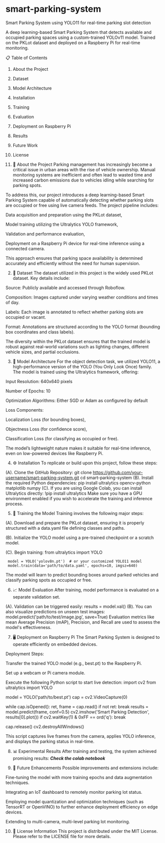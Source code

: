 # smart-parking-system
Smart Parking System using YOLO11 for real-time parking slot detection

A deep learning-based Smart Parking System that detects available and occupied parking spaces using a custom-trained YOLOv11 model.
Trained on the PKLot dataset and deployed on a Raspberry Pi for real-time monitoring.

📋 Table of Contents

1. About the Project

2. Dataset

3. Model Architecture

4. Installation

5. Training

6. Evaluation

7. Deployment on Raspberry Pi

8. Results

9. Future Work

10. License

1. 📖 About the Project
Parking management has increasingly become a critical issue in urban areas with the rise of vehicle ownership.
Manual monitoring systems are inefficient and often lead to wasted time and increased carbon emissions due to vehicles idling while searching for parking spots.

To address this, our project introduces a deep learning-based Smart Parking System capable of automatically detecting whether parking slots are occupied or free using live camera feeds.
The project pipeline includes:

Data acquisition and preparation using the PKLot dataset,

Model training utilizing the Ultralytics YOLO framework,

Validation and performance evaluation,

Deployment on a Raspberry Pi device for real-time inference using a connected camera.

This approach ensures that parking space availability is determined accurately and efficiently without the need for human supervision.

2. 📂 Dataset
The dataset utilized in this project is the widely used PKLot dataset.
Key details include:

Source: Publicly available and accessed through Roboflow.

Composition: Images captured under varying weather conditions and times of day.

Labels: Each image is annotated to reflect whether parking slots are occupied or vacant.

Format: Annotations are structured according to the YOLO format (bounding box coordinates and class labels).

The diversity within the PKLot dataset ensures that the trained model is robust against real-world variations such as lighting changes, different vehicle sizes, and partial occlusions.

3. 🧠 Model Architecture
For the object detection task, we utilized YOLO11, a high-performance version of the YOLO (You Only Look Once) family.
The model is trained using the Ultralytics framework, offering:

Input Resolution: 640x640 pixels

Number of Epochs: 10

Optimization Algorithms: Either SGD or Adam as configured by default

Loss Components:

Localization Loss (for bounding boxes),

Objectness Loss (for confidence score),

Classification Loss (for classifying as occupied or free).

The model’s lightweight nature makes it suitable for real-time inference, even on low-powered devices like Raspberry Pi.

4. ⚙️ Installation
To replicate or build upon this project, follow these steps:

(A). Clone the GitHub Repository:
     git clone https://github.com/your-username/smart-parking-system.git
     cd smart-parking-system
(B). Install the required Python dependencies:
     pip install ultralytics opencv-python matplotlib numpy
(C). If you are using Google Colab, you can install Ultralytics directly:
     !pip install ultralytics
Make sure you have a GPU environment enabled if you wish to accelerate the training and inference process.

5. 🚀 Training the Model
Training involves the following major steps:

(A). Download and prepare the PKLot dataset, ensuring it is properly structured with a data.yaml file defining classes and paths.

(B). Initialize the YOLO model using a pre-trained checkpoint or a scratch model.

(C). Begin training:
     from ultralytics import YOLO

     model = YOLO('yolov8n.pt')  # or your customized YOLO11 model
     model.train(data='path/to/data.yaml', epochs=10, imgsz=640)
The model will learn to predict bounding boxes around parked vehicles and classify parking spots as occupied or free.

6. 📈 Model Evaluation
After training, model performance is evaluated on a separate validation set.

(A). Validation can be triggered easily:
     results = model.val()
(B). You can also visualize predictions on unseen test images:
     model.predict('path/to/test/image.jpg', save=True)
Evaluation metrics like mean Average Precision (mAP), Precision, and Recall are used to assess the model's effectiveness.

7. 🖥️ Deployment on Raspberry Pi
The Smart Parking System is designed to operate efficiently on embedded devices.

Deployment Steps:

Transfer the trained YOLO model (e.g., best.pt) to the Raspberry Pi.

Set up a webcam or Pi camera module.

Execute the following Python script to start live detection:
import cv2
from ultralytics import YOLO

model = YOLO('path/to/best.pt')
cap = cv2.VideoCapture(0)

while cap.isOpened():
    ret, frame = cap.read()
    if not ret:
        break
    results = model.predict(frame, conf=0.5)
    cv2.imshow('Smart Parking Detection', results[0].plot())
    if cv2.waitKey(1) & 0xFF == ord('q'):
        break

cap.release()
cv2.destroyAllWindows()

This script captures live frames from the camera, applies YOLO inference, and displays the parking status in real-time.

8. 📊 Experimental Results
After training and testing, the system achieved promising results:
***Check the colab notebook***

9. 🔮 Future Enhancements
Possible improvements and extensions include:

Fine-tuning the model with more training epochs and data augmentation techniques.

Integrating an IoT dashboard to remotely monitor parking lot status.

Employing model quantization and optimization techniques (such as TensorRT or OpenVINO) to further enhance deployment efficiency on edge devices.

Extending to multi-camera, multi-level parking lot monitoring.

10. 📜 License Information
This project is distributed under the MIT License.
Please refer to the LICENSE file for more details.   

